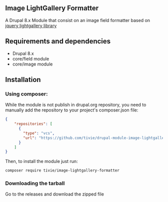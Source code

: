 Image LightGallery Formatter
------------------------------

A Drupal 8.x Module that consist on an image field formatter based on [jquery lightgallery library]


## Requirements and dependencies

 - Drupal 8.x
 - core/field module 
 - core/image module

## Installation

### Using composer:

While the module is not publish in drupal.org repository, you need to manually add the repository to your project's composer.json file:

```json
{
    "repositories": [
      {
        "type": "vcs",
        "url": "https://github.com/tivie/drupal-module-image-lightgallery-formatter"
      }
    ]
}
```

Then, to install the module just run:

```bash
composer require tivie/image-lightgallery-formatter
```

### Downloading the tarball

Go to the releases and download the zipped file



[jquery lightgallery library]: http://sachinchoolur.github.io/lightGallery/
